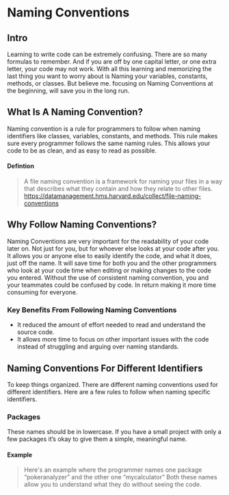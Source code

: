# Naming Conventions

## Intro
Learning to write code can be extremely confusing. There are so many formulas to remember. And if you are off by one capital letter, or one extra letter, your code may not work. With all this learning and memorizing the last thing you want to worry about is Naming your variables, constants, methods, or classes. But believe me. focusing on Naming Conventions at the beginning, will save you in the long run.

## What Is A Naming Convention?
Naming convention is a rule for programmers to follow when naming identifiers like classes, variables, constants, and methods. This rule makes sure every programmer follows the same naming rules. This allows your code to be as clean, and as easy to read as possible.
#### Defintion
>A file naming convention is a framework for naming your files in a way that describes what they contain and how they relate to other files.
https://datamanagement.hms.harvard.edu/collect/file-naming-conventions

## Why Follow Naming Conventions?
Naming Conventions are very important for the readability of your code later on. Not just for you, but for whoever else looks at your code after you. It allows you or anyone else to easily identify the code, and what it does, just off the name. It will save time for both you and the other programmers who look at your code time when editing or making changes to the code you entered. Without the use of consistent naming convention, you and your teammates could be confused by code. In return making it more time consuming for everyone.

### Key Benefits From Following Naming Conventions
- It reduced the amount of effort needed to read and understand the source code.
- It allows more time to focus on other important issues with the code instead of struggling and arguing over naming standards. 

## Naming Conventions For Different Identifiers
To keep things organized. There are different naming conventions used for different identifiers. Here are a few rules to follow when naming specific identifiers.

### Packages
These names should be in lowercase. If you have a small project with only a few packages it’s okay to give them a simple, meaningful name.

#### Example
>Here's an example where the programmer names one package “pokeranalyzer” and the other one “mycalculator” Both these names allow you to understand what they do without seeing the code.
